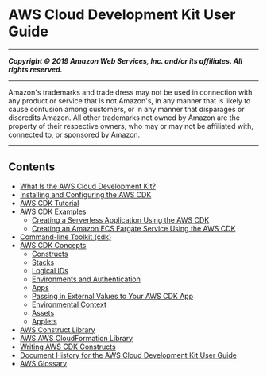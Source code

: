 # AWS Cloud Development Kit User Guide

-----
*****Copyright &copy; 2019 Amazon Web Services, Inc. and/or its affiliates. All rights reserved.*****

-----
Amazon's trademarks and trade dress may not be used in 
     connection with any product or service that is not Amazon's, 
     in any manner that is likely to cause confusion among customers, 
     or in any manner that disparages or discredits Amazon. All other 
     trademarks not owned by Amazon are the property of their respective
     owners, who may or may not be affiliated with, connected to, or 
     sponsored by Amazon.

-----
## Contents
+ [What Is the AWS Cloud Development Kit?](what-is-CDK.md)
+ [Installing and Configuring the AWS CDK](cdk_install_config.md)
+ [AWS CDK Tutorial](cdk_tutorial.md)
+ [AWS CDK Examples](cdk_examples.md)
   + [Creating a Serverless Application Using the AWS CDK](cdk_serverless_example.md)
   + [Creating an Amazon ECS Fargate Service Using the AWS CDK](cdk_ecs_example.md)
+ [Command-line Toolkit (cdk)](cdk_tools.md)
+ [AWS CDK Concepts](cdk_concepts.md)
   + [Constructs](cdk_constructs.md)
   + [Stacks](cdk_stacks.md)
   + [Logical IDs](cdk_logical_ids.md)
   + [Environments and Authentication](cdk_environments.md)
   + [Apps](cdk_apps.md)
   + [Passing in External Values to Your AWS CDK App](cdk_passing_in_data.md)
   + [Environmental Context](cdk_context.md)
   + [Assets](cdk_assets.md)
   + [Applets](cdk_applets.md)
+ [AWS Construct Library](cdk_aws_construct_lib.md)
+ [AWS AWS CloudFormation Library](cdk_cloudformation.md)
+ [Writing AWS CDK Constructs](cdk_writing_constructs.md)
+ [Document History for the AWS Cloud Development Kit User Guide](doc-history.md)
+ [AWS Glossary](glossary.md)